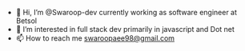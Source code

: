 - 👋 Hi, I’m @Swaroop-dev currently working as software engineer at Betsol
- 👀 I’m interested in full stack  dev primarily in javascript and Dot net
- 📫 How to reach me swaroopaee98@gmail.com

<!---
Swaroop-dev/Swaroop-dev is a ✨ special ✨ repository because its `README.md` (this file) appears on your GitHub profile.
You can click the Preview link to take a look at your changes.
--->
